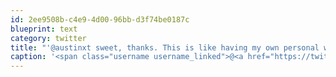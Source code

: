 ```yaml
---
id: 2ee9508b-c4e9-4d00-96bb-d3f74be0187c
blueprint: text
category: twitter
title: "'@austinxt sweet, thanks. This is like having my own personal web curator"
caption: '<span class="username username_linked">@<a href="https://twitter.com/austinxt" title="Zenia Austin">austinxt</a></span> sweet, thanks. This is like having my own personal web curator'
---
```


